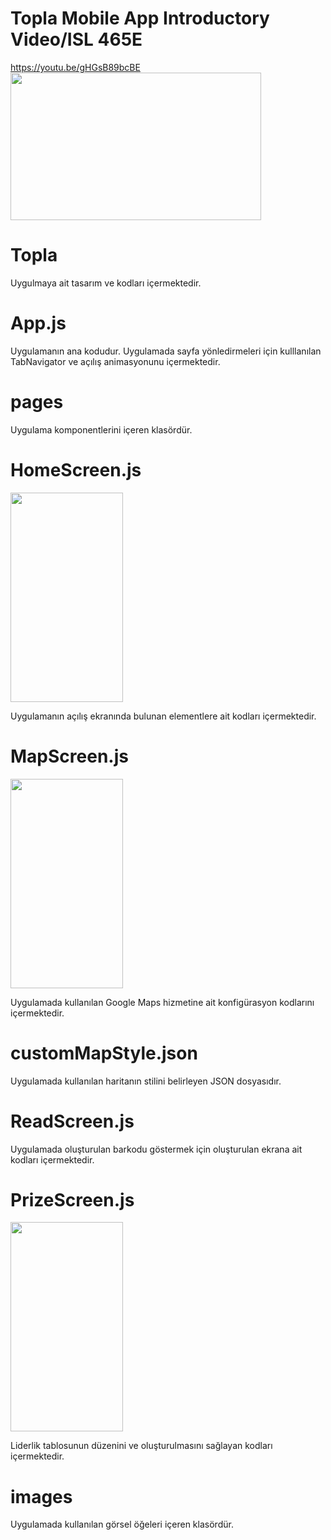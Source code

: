 # Topla Mobile App Introductory Video/ISL 465E
https://youtu.be/gHGsB89bcBE
<img src="https://user-images.githubusercontent.com/24692670/119265379-265ae100-bbef-11eb-9804-46cce2e41756.png" width="401,6" height="236,2">

# Topla
Uygulmaya ait tasarım ve kodları içermektedir.

# App.js
Uygulamanın ana kodudur. Uygulamada sayfa yönledirmeleri için kulllanılan TabNavigator ve açılış animasyonunu içermektedir.

# pages
Uygulama komponentlerini içeren klasördür.

# HomeScreen.js
<img src="https://user-images.githubusercontent.com/24692670/117543568-13101900-b026-11eb-8fdd-8788330289ce.png" width="180" height="335">

Uygulamanın açılış ekranında bulunan elementlere ait kodları içermektedir. 

# MapScreen.js
<img src="https://user-images.githubusercontent.com/24692670/117543581-2327f880-b026-11eb-9671-ec3c624ffdb0.png" width="180" height="335">

Uygulamada kullanılan Google Maps hizmetine ait konfigürasyon kodlarını içermektedir.


# customMapStyle.json
Uygulamada kullanılan haritanın stilini belirleyen JSON dosyasıdır.

# ReadScreen.js
Uygulamada oluşturulan barkodu göstermek için oluşturulan ekrana ait kodları içermektedir.

# PrizeScreen.js
<img src="https://user-images.githubusercontent.com/24692670/117543556-025fa300-b026-11eb-9317-e0107256d3ce.png" width="180" height="335">

Liderlik tablosunun düzenini ve oluşturulmasını sağlayan kodları içermektedir.

# images
Uygulamada kullanılan görsel öğeleri içeren klasördür.
